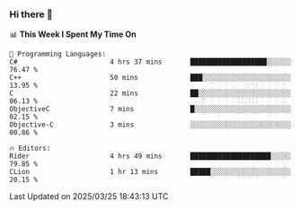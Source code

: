 ### Hi there 👋

<!--
**asdf12303116/asdf12303116** is a ✨ _special_ ✨ repository because its `README.md` (this file) appears on your GitHub profile.

Here are some ideas to get you started:

- 🔭 I’m currently working on ...
- 🌱 I’m currently learning ...
- 👯 I’m looking to collaborate on ...
- 🤔 I’m looking for help with ...
- 💬 Ask me about ...
- 📫 How to reach me: ...
- 😄 Pronouns: ...
- ⚡ Fun fact: ...
-->

<!--START_SECTION:waka-->
📊 **This Week I Spent My Time On** 

```text
💬 Programming Languages: 
C#                       4 hrs 37 mins       ███████████████████░░░░░░   76.47 % 
C++                      50 mins             ███░░░░░░░░░░░░░░░░░░░░░░   13.95 % 
C                        22 mins             ██░░░░░░░░░░░░░░░░░░░░░░░   06.13 % 
ObjectiveC               7 mins              █░░░░░░░░░░░░░░░░░░░░░░░░   02.15 % 
Objective-C              3 mins              ░░░░░░░░░░░░░░░░░░░░░░░░░   00.86 % 

🔥 Editors: 
Rider                    4 hrs 49 mins       ████████████████████░░░░░   79.85 % 
CLion                    1 hr 13 mins        █████░░░░░░░░░░░░░░░░░░░░   20.15 % 
```


 Last Updated on 2025/03/25 18:43:13 UTC
<!--END_SECTION:waka-->
